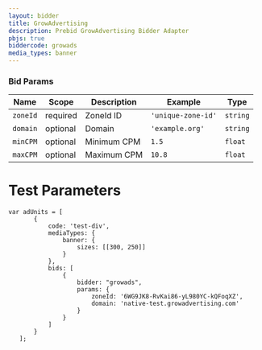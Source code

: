 ```yaml
---
layout: bidder
title: GrowAdvertising
description: Prebid GrowAdvertising Bidder Adapter
pbjs: true
biddercode: growads
media_types: banner
---
```


### Bid Params

| Name          | Scope    | Description  |  Example  | Type     |
|----------|----------|-----------|--------------------|----------|
| `zoneId` | required | ZoneId ID | `'unique-zone-id'` | `string` |
| `domain` | optional | Domain | `'example.org'` | `string` |
| `minCPM` | optional | Minimum CPM | `1.5` | `float` |
| `maxCPM` | optional | Maximum CPM | `10.8` | `float` |

# Test Parameters
```
var adUnits = [
       {
           code: 'test-div',
           mediaTypes: {
               banner: {
                   sizes: [[300, 250]]
               }
           },
           bids: [
               {
                   bidder: "growads",
                   params: {
                       zoneId: '6WG9JK8-RvKai86-yL980YC-kQFoqXZ',
                       domain: 'native-test.growadvertising.com'
                   }
               }
           ]
       }
   ];
```
